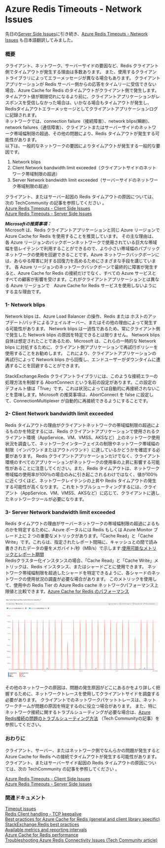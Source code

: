 # Azure Redis Timeouts - Network Issues


先日の[Server Side Issues](../redistimeoutserversideissue/)に引き続き、[Azure Redis Timeouts - Network Issues](https://techcommunity.microsoft.com/t5/azure-paas-blog/azure-redis-timeouts-network-issues/ba-p/2022222) も日本語翻訳してみました。
### 概要
クライアント、ネットワーク、サーバーサイドの要因など、Redis クライアント側でタイムアウトが発生する理由は多数あります。
また、使用するクライアントライブラリによってエラーメッセージが異なる場合もあります。
クライアントアプリケーションが Redis サーバー側からの応答をタイムリーに受信できない場合、Azure Cache for Redis のタイムアウトがクライアント側で発生します。
タイムアウト値が期限切れになるより前に、クライアントアプリケーションがレスポンスを受信しなかった場合は、いかなる場合もタイムアウトが発生し、Redisタイムアウトエラーメッセージとしてクライアントアプリケーションログに記録されます。   
ネットワークでは、connection failure（接続障害）、network blips(瞬断)、network failures（通信障害）、クライアントまたはサーバーサイドのネットワーク帯域幅制限の超過、その他の問題により、Redis タイムアウトが発生する可能性があります。   
以下は、一般的なネットワークの要因によりタイムアウトが発生する一般的な要因です。

1. Network blips
2. Client Network bandwidth limit exceeded（クライアントサイドのネットワーク帯域制限の超過）
3. Server Network bandwidth limit exceeded（サーバーサイドのネットワーク帯域制限の超過）

クライアント、またはサーバー起因の Redis タイムアウトの原因については、次の TechCommunity の記事を参照してください 。<br>
[Azure Redis Timeouts - Client Side Issues](https://techcommunity.microsoft.com/t5/azure-paas-blog/azure-redis-timeouts-client-side-issues/ba-p/2022203)<br>
[Azure Redis Timeouts - Server Side Issues](https://techcommunity.microsoft.com/t5/azure-paas-blog/azure-redis-timeouts-server-side-issues/ba-p/2022202)

***Microsoftの推奨事項：*** <br>
Microsoft は、Redis クライアントアプリケーションと同じ Azure リージョンで Azure Cache for Redis を使用することを推奨しています。
その主な理由は、各 Azure リージョンのバックボーンネットワークで使用されている巨大な帯域幅を低レイテンシで利用することができるので、より小さい帯域幅のパブリックネットワークの使用を回避できることです。Azure ネットワークバックボーンには、あらゆる障害に対する回復力を高めるためにさまざまな手段を講じています。 各 Azure リージョンのネットワークバックボーンで最終的に障害が発生すると、Azure Cache for Redis の接続だけでなく、すべての Azure サービスとすべての顧客が影響を受けます。これがクライアントアプリケーションとは異なる Azure リージョンで　Azure Cache for Redis サービスを使用しないようにする主な理由です。

### 1- Network blips
Network blips は、Azure Load Balancer の操作、Redis または ホストのアップデート/パッチによるフェイルオーバー、またはその他の理由によって発生する可能性があります。
Network blips は一過性であるため、常にクライアント側で発生した Network blips の原因を特定できるとは限りません。 
Network blips 自体は想定されたことであるため、Microsoft は、これらの一時的な Network blips に対処するために、クライアント側アプリケーションで再試行ポリシーを使用することをお勧めします。
これにより、クライアントアプリケーションの再試行によって Network blips から回復し、エンドユーザーがダウンタイムに遭遇することを回避することができます。

StackExchange.Redis クライアントライブラリには、このような接続エラーの処理方法を制御する AbortConnect という名前の設定があります。この設定のデフォルト値は「True」です。これは状況によっては自動的に再接続されないことを意味します。Microsoft の推奨事項は、AbortConnect を false に設定して、ConnectionMultiplexer が自動的に再接続できるようにすることです。

### 2- Client Network bandwidth limit exceeded
Redis タイムアウトの理由がクライアントネットワークの帯域幅制限の超過によるものかを特定するには、Redis クライアントアプリケーションで使用されるクライアント環境（AppService、VM、VMSS、AKSなど）上のネットワーク使用状況を調査して、ネットワークインターフェイスの制限やネットワーク帯域幅の制限（インバウンドまたはアウトバウンド）に達しているかどうかを確認する必要があります。
Redis クライアントアプリケーションだけでなく、クライアント環境のすべてのアプリケーションがネットワークの使用率の上昇に影響する可能性があることに注意してください。また、Redis タイムアウトは、ネットワーク帯域幅の使用率が100％の場合のみに引き起こされるわけではなく、値が100％に近くづくほど、ネットワークレイテンシの上昇や Redis タイムアウトの発生する可能性が高くなります。
これをトラブルシューティングするには、クライアント（AppService、VM、VMSS、AKSなど）に応じて、クライアントに適したネットワークツールが必要になります。

### 3- Server Network bandwidth limit exceeded
Redis タイムアウトの理由がサーバーネットワークの帯域幅制限の超過によるものかを特定するために、Azure ポータルには Redis もしくは Azure Monitor ブレード上に 2 つの重要なメトリックがあります。「Cache Read」と「Cache Write」です。これらは、指定されたレポート間隔に、キャッシュとの間で読み書きされたデータの量をメガバイト/秒（MB/s）で示します:[使用可能なメトリックとレポート期間](https://docs.microsoft.com/ja-jp/azure/azure-cache-for-redis/cache-how-to-monitor#available-metrics-and-reporting-intervals)    
Redisクラスター化インスタンスの場合、「Cache Read」と「Cache Write」メトリックは、Redis インスタンス、またはシャードごとに使用できます。 ネットワーク帯域幅制限を超過したシャードを特定できるように、各シャードのネットワークの使用状況の調査が必要な場合があります。
このメトリックを使用して、使用中の Redis Tier の Azure Redis cache ネットワークパフォーマンス上限値と比較できます。[Azure Cache for Redis のパフォーマンス](https://docs.microsoft.com/ja-jp/azure/azure-cache-for-redis/cache-planning-faq#azure-cache-for-redis-performance)

![ReadWrite.png](/img/2021/Jan/RedisNetworkTimeout/ReadWrite.png)

その他のネットワークの原因は、問題の発生原因がどこにあるかをより詳しく把握するために、ネットワークトレースを使用してクライアントサイドを調査する必要があります。
クライアントでのネットワークパケットトレースは、ネットワークチームが問題の原因を特定するのに役立つ場合があります。
また、特にネットワーク接続に関するトラブルシューティングが必要な場合は、[Azure Redis接続の問題のトラブルシューティング方法](https://techcommunity.microsoft.com/t5/azure-paas-blog/troubleshooting-azure-redis-connectivity-issues/ba-p/1450361) （Tech Communityの記事）を参照してください。 

### おわりに
クライアント、サーバー、またはネットワーク側でなんらかの問題が発生すると Azure Cache for Redis への接続でタイムアウトが発生する可能性があります。
クライアント、またはサーバーサイド起因の Redis タイムアウトの原因については、次の TechCommunity の記事を参照してください 。

[Azure Redis Timeouts - Client Side Issues](https://techcommunity.microsoft.com/t5/azure-paas-blog/azure-redis-timeouts-client-side-issues/ba-p/2022203)<br>
[Azure Redis Timeouts - Server Side Issues](https://techcommunity.microsoft.com/t5/azure-paas-blog/azure-redis-timeouts-server-side-issues/ba-p/2022202)

### 関連ドキュメント
[Timeout issues](https://docs.microsoft.com/ja-jp/azure/azure-cache-for-redis/cache-troubleshoot-timeouts)<br>
[Redis Client handling - TCP keepalive](https://redis.io/topics/clients#tcp-keepalive)<br>
[Best practices for Azure Cache for Redis (general and client library specific)](https://docs.microsoft.com/ja-jp/azure/azure-cache-for-redis/cache-best-practices)<br>
[StackExchange.Redis best practices](https://gist.github.com/JonCole/925630df72be1351b21440625ff2671f#file-redis-bestpractices-stackexchange-redis-md)<br>
[Available metrics and reporting intervals](https://docs.microsoft.com/ja-jp/azure/azure-cache-for-redis/cache-how-to-monitor#available-metrics-and-reporting-intervals)<br>
[Azure Cache for Redis performance](https://docs.microsoft.com/ja-jp/azure/azure-cache-for-redis/cache-planning-faq#azure-cache-for-redis-performance)<br>
[Troubleshooting Azure Redis Connectivity Issues (Tech Community article)](https://techcommunity.microsoft.com/t5/azure-paas-blog/troubleshooting-azure-redis-connectivity-issues/ba-p/1450361)<br>
